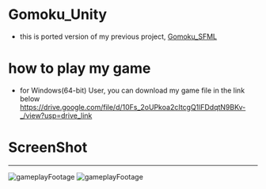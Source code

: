 # Gomoku_Unity
- this is ported version of my previous project, [Gomoku_SFML](https://github.com/GatsLee/Gomoku_SFML)

# how to play my game
- for Windows(64-bit) User, you can download my game file in the link below
https://drive.google.com/file/d/10Fs_2oUPkoa2cItcgQ1lFDdqtN9BKv-_/view?usp=drive_link

# ScreenShot
---
![gameplayFootage](https://github.com/GatsLee/Gomoku_Unity/master/Screenshot/gameplayFootage1.png)
![gameplayFootage](https://github.com/GatsLee/Gomoku_Unity/master/Screenshot/gameplayFootage2.png)
